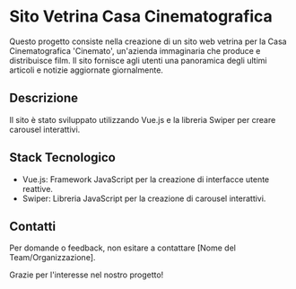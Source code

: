 # Sito Vetrina Casa Cinematografica

Questo progetto consiste nella creazione di un sito web vetrina per la Casa Cinematografica 'Cinemato', un'azienda immaginaria che produce e distribuisce film. Il sito fornisce agli utenti una panoramica degli ultimi articoli e notizie aggiornate giornalmente.

## Descrizione

Il sito è stato sviluppato utilizzando Vue.js e la libreria Swiper per creare carousel interattivi.

## Stack Tecnologico

- Vue.js: Framework JavaScript per la creazione di interfacce utente reattive.
- Swiper: Libreria JavaScript per la creazione di carousel interattivi.

## Contatti

Per domande o feedback, non esitare a contattare [Nome del Team/Organizzazione].

Grazie per l'interesse nel nostro progetto!
